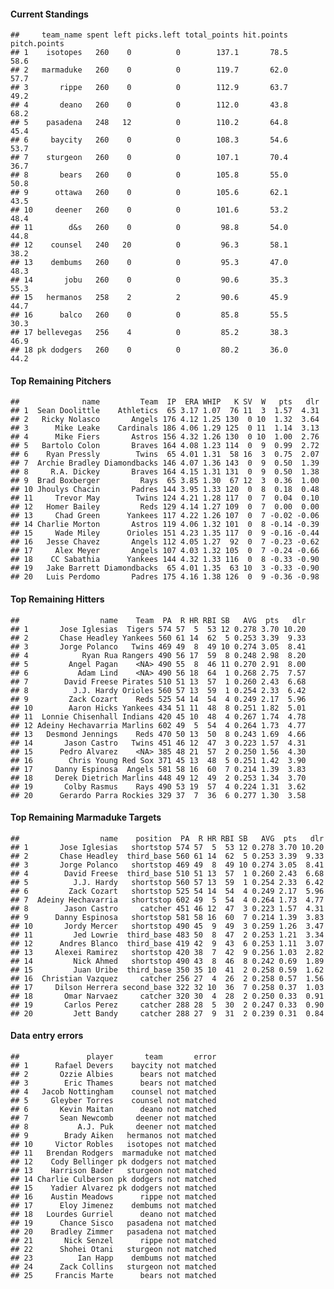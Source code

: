 #### Current Standings

    ##     team_name spent left picks.left total_points hit.points pitch.points
    ## 1    isotopes   260    0          0        137.1       78.5         58.6
    ## 2   marmaduke   260    0          0        119.7       62.0         57.7
    ## 3       rippe   260    0          0        112.9       63.7         49.2
    ## 4       deano   260    0          0        112.0       43.8         68.2
    ## 5    pasadena   248   12          0        110.2       64.8         45.4
    ## 6     baycity   260    0          0        108.3       54.6         53.7
    ## 7    sturgeon   260    0          0        107.1       70.4         36.7
    ## 8       bears   260    0          0        105.8       55.0         50.8
    ## 9      ottawa   260    0          0        105.6       62.1         43.5
    ## 10     deener   260    0          0        101.6       53.2         48.4
    ## 11        d&s   260    0          0         98.8       54.0         44.8
    ## 12    counsel   240   20          0         96.3       58.1         38.2
    ## 13    dembums   260    0          0         95.3       47.0         48.3
    ## 14       jobu   260    0          0         90.6       35.3         55.3
    ## 15   hermanos   258    2          2         90.6       45.9         44.7
    ## 16      balco   260    0          0         85.8       55.5         30.3
    ## 17 bellevegas   256    4          0         85.2       38.3         46.9
    ## 18 pk dodgers   260    0          0         80.2       36.0         44.2

#### Top Remaining Pitchers

    ##              name         Team  IP  ERA WHIP   K SV  W   pts   dlr
    ## 1  Sean Doolittle    Athletics  65 3.17 1.07  76 11  3  1.57  4.31
    ## 2   Ricky Nolasco       Angels 176 4.12 1.25 130  0 10  1.32  3.64
    ## 3      Mike Leake    Cardinals 186 4.06 1.29 125  0 11  1.14  3.13
    ## 4      Mike Fiers       Astros 156 4.32 1.26 130  0 10  1.00  2.76
    ## 5   Bartolo Colon       Braves 164 4.08 1.23 114  0  9  0.99  2.72
    ## 6    Ryan Pressly        Twins  65 4.01 1.31  58 16  3  0.75  2.07
    ## 7  Archie Bradley Diamondbacks 146 4.07 1.36 143  0  9  0.50  1.39
    ## 8     R.A. Dickey       Braves 164 4.15 1.31 131  0  9  0.50  1.38
    ## 9  Brad Boxberger         Rays  65 3.85 1.30  67 12  3  0.36  1.00
    ## 10 Jhoulys Chacin       Padres 144 3.95 1.33 120  0  8  0.18  0.48
    ## 11     Trevor May        Twins 124 4.21 1.28 117  0  7  0.04  0.10
    ## 12   Homer Bailey         Reds 129 4.14 1.27 109  0  7  0.00  0.00
    ## 13     Chad Green      Yankees 117 4.22 1.26 107  0  7 -0.02 -0.06
    ## 14 Charlie Morton       Astros 119 4.06 1.32 101  0  8 -0.14 -0.39
    ## 15     Wade Miley      Orioles 151 4.23 1.35 117  0  9 -0.16 -0.44
    ## 16   Jesse Chavez       Angels 112 4.05 1.27  92  0  7 -0.23 -0.62
    ## 17     Alex Meyer       Angels 107 4.03 1.32 105  0  7 -0.24 -0.66
    ## 18    CC Sabathia      Yankees 144 4.32 1.33 116  0  8 -0.33 -0.90
    ## 19   Jake Barrett Diamondbacks  65 4.01 1.35  63 10  3 -0.33 -0.90
    ## 20   Luis Perdomo       Padres 175 4.16 1.38 126  0  9 -0.36 -0.98

#### Top Remaining Hitters

    ##                  name    Team  PA  R HR RBI SB   AVG  pts   dlr
    ## 1       Jose Iglesias  Tigers 574 57  5  53 12 0.278 3.70 10.20
    ## 2       Chase Headley Yankees 560 61 14  62  5 0.253 3.39  9.33
    ## 3       Jorge Polanco   Twins 469 49  8  49 10 0.274 3.05  8.41
    ## 4            Ryan Rua Rangers 490 56 17  59  8 0.248 2.98  8.20
    ## 5         Angel Pagan    <NA> 490 55  8  46 11 0.270 2.91  8.00
    ## 6           Adam Lind    <NA> 490 56 18  64  1 0.268 2.75  7.57
    ## 7        David Freese Pirates 510 51 13  57  1 0.260 2.43  6.68
    ## 8          J.J. Hardy Orioles 560 57 13  59  1 0.254 2.33  6.42
    ## 9         Zack Cozart    Reds 525 54 14  54  4 0.249 2.17  5.96
    ## 10        Aaron Hicks Yankees 434 51 11  48  8 0.251 1.82  5.01
    ## 11  Lonnie Chisenhall Indians 420 45 10  48  4 0.267 1.74  4.78
    ## 12 Adeiny Hechavarria Marlins 602 49  5  54  4 0.264 1.73  4.77
    ## 13   Desmond Jennings    Reds 470 50 13  50  8 0.243 1.69  4.66
    ## 14       Jason Castro   Twins 451 46 12  47  3 0.223 1.57  4.31
    ## 15      Pedro Alvarez    <NA> 385 48 21  57  2 0.250 1.56  4.30
    ## 16        Chris Young Red Sox 371 45 13  48  5 0.251 1.42  3.90
    ## 17     Danny Espinosa  Angels 581 58 16  60  7 0.214 1.39  3.83
    ## 18     Derek Dietrich Marlins 448 49 12  49  2 0.253 1.34  3.70
    ## 19       Colby Rasmus    Rays 490 53 19  57  4 0.224 1.31  3.62
    ## 20      Gerardo Parra Rockies 329 37  7  36  6 0.277 1.30  3.58

#### Top Remaining Marmaduke Targets

    ##                  name    position  PA  R HR RBI SB   AVG  pts   dlr
    ## 1       Jose Iglesias   shortstop 574 57  5  53 12 0.278 3.70 10.20
    ## 2       Chase Headley  third_base 560 61 14  62  5 0.253 3.39  9.33
    ## 3       Jorge Polanco   shortstop 469 49  8  49 10 0.274 3.05  8.41
    ## 4        David Freese  third_base 510 51 13  57  1 0.260 2.43  6.68
    ## 5          J.J. Hardy   shortstop 560 57 13  59  1 0.254 2.33  6.42
    ## 6         Zack Cozart   shortstop 525 54 14  54  4 0.249 2.17  5.96
    ## 7  Adeiny Hechavarria   shortstop 602 49  5  54  4 0.264 1.73  4.77
    ## 8        Jason Castro     catcher 451 46 12  47  3 0.223 1.57  4.31
    ## 9      Danny Espinosa   shortstop 581 58 16  60  7 0.214 1.39  3.83
    ## 10       Jordy Mercer   shortstop 490 45  9  49  3 0.259 1.26  3.47
    ## 11         Jed Lowrie  third_base 483 50  8  47  2 0.253 1.21  3.34
    ## 12      Andres Blanco  third_base 419 42  9  43  6 0.253 1.11  3.07
    ## 13     Alexei Ramirez   shortstop 420 38  7  42  9 0.256 1.03  2.82
    ## 14         Nick Ahmed   shortstop 490 43  8  46  8 0.242 0.69  1.89
    ## 15         Juan Uribe  third_base 350 35 10  41  2 0.258 0.59  1.62
    ## 16  Christian Vazquez     catcher 256 27  4  26  2 0.258 0.57  1.56
    ## 17     Dilson Herrera second_base 322 32 10  36  7 0.258 0.37  1.03
    ## 18       Omar Narvaez     catcher 320 30  4  28  2 0.250 0.33  0.91
    ## 19       Carlos Perez     catcher 288 28  5  30  2 0.247 0.33  0.90
    ## 20         Jett Bandy     catcher 288 27  9  31  2 0.239 0.31  0.84

#### Data entry errors

    ##               player       team       error
    ## 1      Rafael Devers    baycity not matched
    ## 2       Ozzie Albies      bears not matched
    ## 3        Eric Thames      bears not matched
    ## 4   Jacob Nottingham    counsel not matched
    ## 5     Gleyber Torres    counsel not matched
    ## 6       Kevin Maitan      deano not matched
    ## 7       Sean Newcomb     deener not matched
    ## 8           A.J. Puk     deener not matched
    ## 9        Brady Aiken   hermanos not matched
    ## 10     Victor Robles   isotopes not matched
    ## 11   Brendan Rodgers  marmaduke not matched
    ## 12    Cody Bellinger pk dodgers not matched
    ## 13    Harrison Bader   sturgeon not matched
    ## 14 Charlie Culberson pk dodgers not matched
    ## 15    Yadier Alvarez pk dodgers not matched
    ## 16    Austin Meadows      rippe not matched
    ## 17      Eloy Jimenez    dembums not matched
    ## 18   Lourdes Gurriel      deano not matched
    ## 19      Chance Sisco   pasadena not matched
    ## 20    Bradley Zimmer   pasadena not matched
    ## 21       Nick Senzel      rippe not matched
    ## 22      Shohei Otani   sturgeon not matched
    ## 23          Ian Happ    dembums not matched
    ## 24      Zack Collins   sturgeon not matched
    ## 25     Francis Marte      bears not matched
